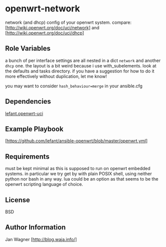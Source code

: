 openwrt-network
================

network (and dhcp) config of your openwrt system.
compare: [http://wiki.openwrt.org/doc/uci/network] and 
[http://wiki.openwrt.org/doc/uci/dhcp]

Role Variables
--------------

a bunch of per interface settings are all nested in a dict
`network` and another `dhcp` one. the layout is a bit weird because
i use with_subelements. look at the defaults and tasks directory.
if you have a suggestion for how to do it more effectively without
duplication, let me know!

you may want to consider `hash_behaviour=merge` in your ansible.cfg

Dependencies
------------

[lefant.openwrt-uci]

Example Playbook
----------------

[https://github.com/lefant/ansible-openwrt/blob/master/openwrt.yml]

Requirements
------------

must be kept minimal as this is supposed to run on openwrt embedded
systems. in particular we try get by with plain POSIX shell, using
neither python nor bash in any way. lua could be an option as that
seems to be the openwrt scripting language of choice.

License
-------

BSD

Author Information
------------------

Jan Wagner [http://blog.waja.info/]



[https://github.com/lefant/ansible-openwrt/blob/master/openwrt.yml]: https://github.com/lefant/ansible-openwrt/blob/master/openwrt.yml
[http://wiki.openwrt.org/doc/uci/network]: http://wiki.openwrt.org/doc/uci/network
[http://wiki.openwrt.org/doc/uci/dhcp]: http://wiki.openwrt.org/doc/uci/dhcp
[lefant.openwrt-uci]: https://galaxy.ansible.com/list#/roles/1645
[http://e.lefant.net/]: http://e.lefant.net/

